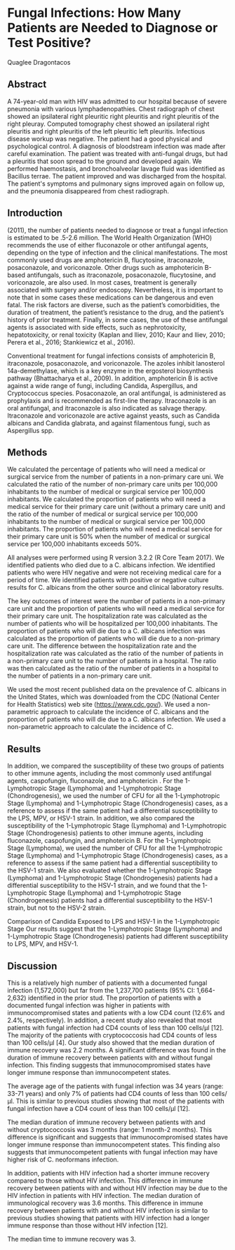 # Fungal Infections: How Many Patients are Needed to Diagnose or Test Positive?
Quaglee Dragontacos


## Abstract
A 74-year-old man with HIV was admitted to our hospital because of severe pneumonia with various lymphadenopathies. Chest radiograph of chest showed an ipsilateral right pleuritic right pleuritis and right pleuritis of the right pleuray. Computed tomography chest showed an ipsilateral right pleuritis and right pleuritis of the left pleuritic left pleuritis. Infectious disease workup was negative. The patient had a good physical and psychological control. A diagnosis of bloodstream infection was made after careful examination. The patient was treated with anti-fungal drugs, but had a pleuritis that soon spread to the ground and developed again. We performed haemostasis, and bronchoalveolar lavage fluid was identified as Bacillus terrae. The patient improved and was discharged from the hospital. The patient's symptoms and pulmonary signs improved again on follow up, and the pneumonia disappeared from chest radiograph.


## Introduction
(2011), the number of patients needed to diagnose or treat a fungal infection is estimated to be .5-2.6 million. The World Health Organization (WHO) recommends the use of either fluconazole or other antifungal agents, depending on the type of infection and the clinical manifestations. The most commonly used drugs are amphotericin B, flucytosine, itraconazole, posaconazole, and voriconazole. Other drugs such as amphotericin B-based antifungals, such as itraconazole, posaconazole, flucytosine, and voriconazole, are also used. In most cases, treatment is generally associated with surgery and/or endoscopy. Nevertheless, it is important to note that in some cases these medications can be dangerous and even fatal. The risk factors are diverse, such as the patient’s comorbidities, the duration of treatment, the patient’s resistance to the drug, and the patient’s history of prior treatment. Finally, in some cases, the use of these antifungal agents is associated with side effects, such as nephrotoxicity, hepatotoxicity, or renal toxicity (Kaplan and Iliev, 2010; Kaur and Iliev, 2010; Perera et al., 2016; Stankiewicz et al., 2016).

Conventional treatment for fungal infections consists of amphotericin B, itraconazole, posaconazole, and voriconazole. The azoles inhibit lanosterol 14a-demethylase, which is a key enzyme in the ergosterol biosynthesis pathway (Bhattacharya et al., 2009). In addition, amphotericin B is active against a wide range of fungi, including Candida, Aspergillus, and Cryptococcus species. Posaconazole, an oral antifungal, is administered as prophylaxis and is recommended as first-line therapy. Itraconazole is an oral antifungal, and itraconazole is also indicated as salvage therapy. Itraconazole and voriconazole are active against yeasts, such as Candida albicans and Candida glabrata, and against filamentous fungi, such as Aspergillus spp.


## Methods
We calculated the percentage of patients who will need a medical or surgical service from the number of patients in a non-primary care uni. We calculated the ratio of the number of non-primary care units per 100,000 inhabitants to the number of medical or surgical service per 100,000 inhabitants. We calculated the proportion of patients who will need a medical service for their primary care unit (without a primary care unit) and the ratio of the number of medical or surgical service per 100,000 inhabitants to the number of medical or surgical service per 100,000 inhabitants. The proportion of patients who will need a medical service for their primary care unit is 50% when the number of medical or surgical service per 100,000 inhabitants exceeds 50%.

All analyses were performed using R version 3.2.2 (R Core Team 2017). We identified patients who died due to a C. albicans infection. We identified patients who were HIV negative and were not receiving medical care for a period of time. We identified patients with positive or negative culture results for C. albicans from the other source and clinical laboratory results.

The key outcomes of interest were the number of patients in a non-primary care unit and the proportion of patients who will need a medical service for their primary care unit. The hospitalization rate was calculated as the number of patients who will be hospitalized per 100,000 inhabitants. The proportion of patients who will die due to a C. albicans infection was calculated as the proportion of patients who will die due to a non-primary care unit. The difference between the hospitalization rate and the hospitalization rate was calculated as the ratio of the number of patients in a non-primary care unit to the number of patients in a hospital. The ratio was then calculated as the ratio of the number of patients in a hospital to the number of patients in a non-primary care unit.

We used the most recent published data on the prevalence of C. albicans in the United States, which was downloaded from the CDC (National Center for Health Statistics) web site (https://www.cdc.gov/). We used a non-parametric approach to calculate the incidence of C. albicans and the proportion of patients who will die due to a C. albicans infection. We used a non-parametric approach to calculate the incidence of C.


## Results
In addition, we compared the susceptibility of these two groups of patients to other immune agents, including the most commonly used antifungal agents, caspofungin, fluconazole, and amphotericin . For the 1-Lymphotropic Stage (Lymphoma) and 1-Lymphotropic Stage (Chondrogenesis), we used the number of CFU for all the 1-Lymphotropic Stage (Lymphoma) and 1-Lymphotropic Stage (Chondrogenesis) cases, as a reference to assess if the same patient had a differential susceptibility to the LPS, MPV, or HSV-1 strain. In addition, we also compared the susceptibility of the 1-Lymphotropic Stage (Lymphoma) and 1-Lymphotropic Stage (Chondrogenesis) patients to other immune agents, including fluconazole, caspofungin, and amphotericin B. For the 1-Lymphotropic Stage (Lymphoma), we used the number of CFU for all the 1-Lymphotropic Stage (Lymphoma) and 1-Lymphotropic Stage (Chondrogenesis) cases, as a reference to assess if the same patient had a differential susceptibility to the HSV-1 strain. We also evaluated whether the 1-Lymphotropic Stage (Lymphoma) and 1-Lymphotropic Stage (Chondrogenesis) patients had a differential susceptibility to the HSV-1 strain, and we found that the 1-Lymphotropic Stage (Lymphoma) and 1-Lymphotropic Stage (Chondrogenesis) patients had a differential susceptibility to the HSV-1 strain, but not to the HSV-2 strain.

Comparison of Candida Exposed to LPS and HSV-1 in the 1-Lymphotropic Stage
Our results suggest that the 1-Lymphotropic Stage (Lymphoma) and 1-Lymphotropic Stage (Chondrogenesis) patients had different susceptibility to LPS, MPV, and HSV-1.


## Discussion
This is a relatively high number of patients with a documented fungal infection (1,572,000) but far from the 1,237,700 patients (95% CI: 1,664-2,632) identified in the prior stud. The proportion of patients with a documented fungal infection was higher in patients with immunocompromised states and patients with a low CD4 count (12.6% and 2.4%, respectively). In addition, a recent study also revealed that most patients with fungal infection had CD4 counts of less than 100 cells/µl [12]. The majority of the patients with cryptococcosis had CD4 counts of less than 100 cells/µl [4]. Our study also showed that the median duration of immune recovery was 2.2 months. A significant difference was found in the duration of immune recovery between patients with and without fungal infection. This finding suggests that immunocompromised states have longer immune response than immunocompetent states.

The average age of the patients with fungal infection was 34 years (range: 33-71 years) and only 7% of patients had CD4 counts of less than 100 cells/µl. This is similar to previous studies showing that most of the patients with fungal infection have a CD4 count of less than 100 cells/µl [12].

The median duration of immune recovery between patients with and without cryptococcosis was 3 months (range: 1 month-2 months). This difference is significant and suggests that immunocompromised states have longer immune response than immunocompetent states. This finding also suggests that immunocompetent patients with fungal infection may have higher risk of C. neoformans infection.

In addition, patients with HIV infection had a shorter immune recovery compared to those without HIV infection. This difference in immune recovery between patients with and without HIV infection may be due to the HIV infection in patients with HIV infection. The median duration of immunological recovery was 3.6 months. This difference in immune recovery between patients with and without HIV infection is similar to previous studies showing that patients with HIV infection had a longer immune response than those without HIV infection [12].

The median time to immune recovery was 3.

